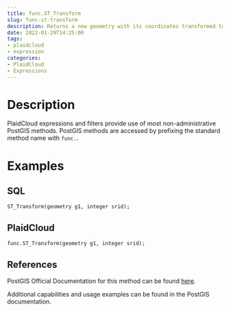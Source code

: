 ```yaml
---
title: func.ST_Transform
slug: func-st-transform
description: Returns a new geometry with its coordinates transformed to a different spatial reference system
date: 2022-01-29T14:25:00
tags:
- plaidcloud
- expression
categories:
- PlaidCloud
- Expressions
---
```



# Description


PlaidCloud expressions and filters provide use of most non-administrative PostGIS methods. PostGIS methods are accessed by prefixing the standard method name with `func.`.



# Examples


## SQL



```
ST_Transform(geometry g1, integer srid);
```


## PlaidCloud



```
func.ST_Transform(geometry g1, integer srid);
```


## References


PostGIS Official Documentation for this method can be found [here](https://postgis.net/docs/manual-3.1/ST_Transform.html).



Additional capabilities and usage examples can be found in the PostGIS documentation.

